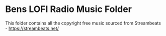 # Bens LOFI Radio Music Folder
This folder contains all the copyright free music sourced from Streambeats - https://streambeats.net/